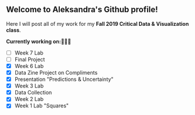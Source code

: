 ## Welcome to Aleksandra's Github profile!

Here I will post all of my work for my <b>Fall 2019 Critical Data & Visualization class</b>.


<b>Currently working on:</b>👩🏼‍💻
- [ ] Week 7 Lab
- [ ] Final Project
- [x] Week 6 Lab
- [x] Data Zine Project on Compliments
- [x] Presentation "Predictions & Uncertainty"
- [x] Week 3 Lab
- [x] Data Collection
- [x] Week 2 Lab
- [x] Week 1 Lab "Squares"
